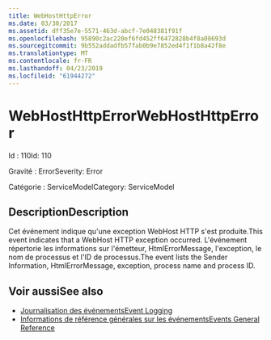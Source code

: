 ```yaml
---
title: WebHostHttpError
ms.date: 03/30/2017
ms.assetid: dff35e7e-5571-463d-abcf-7e048381f91f
ms.openlocfilehash: 95890c2ac220ef6fd452ff6472828b4f8a08693d
ms.sourcegitcommit: 9b552addadfb57fab0b9e7852ed4f1f1b8a42f8e
ms.translationtype: MT
ms.contentlocale: fr-FR
ms.lasthandoff: 04/23/2019
ms.locfileid: "61944272"
---
```

# <a name="webhosthttperror"></a><span data-ttu-id="57d4b-102">WebHostHttpError</span><span class="sxs-lookup"><span data-stu-id="57d4b-102">WebHostHttpError</span></span>
<span data-ttu-id="57d4b-103">Id : 110</span><span class="sxs-lookup"><span data-stu-id="57d4b-103">Id: 110</span></span>  
  
 <span data-ttu-id="57d4b-104">Gravité : Error</span><span class="sxs-lookup"><span data-stu-id="57d4b-104">Severity: Error</span></span>  
  
 <span data-ttu-id="57d4b-105">Catégorie : ServiceModel</span><span class="sxs-lookup"><span data-stu-id="57d4b-105">Category: ServiceModel</span></span>  
  
## <a name="description"></a><span data-ttu-id="57d4b-106">Description</span><span class="sxs-lookup"><span data-stu-id="57d4b-106">Description</span></span>  
 <span data-ttu-id="57d4b-107">Cet événement indique qu'une exception WebHost HTTP s'est produite.</span><span class="sxs-lookup"><span data-stu-id="57d4b-107">This event indicates that a WebHost HTTP exception occurred.</span></span> <span data-ttu-id="57d4b-108">L'événement répertorie les informations sur l'émetteur, HtmlErrorMessage, l'exception, le nom de processus et l'ID de processus.</span><span class="sxs-lookup"><span data-stu-id="57d4b-108">The event lists the Sender Information, HtmlErrorMessage, exception, process name and process ID.</span></span>  
  
## <a name="see-also"></a><span data-ttu-id="57d4b-109">Voir aussi</span><span class="sxs-lookup"><span data-stu-id="57d4b-109">See also</span></span>

- [<span data-ttu-id="57d4b-110">Journalisation des événements</span><span class="sxs-lookup"><span data-stu-id="57d4b-110">Event Logging</span></span>](../../../../../docs/framework/wcf/diagnostics/event-logging/index.md)
- [<span data-ttu-id="57d4b-111">Informations de référence générales sur les événements</span><span class="sxs-lookup"><span data-stu-id="57d4b-111">Events General Reference</span></span>](../../../../../docs/framework/wcf/diagnostics/event-logging/events-general-reference.md)
